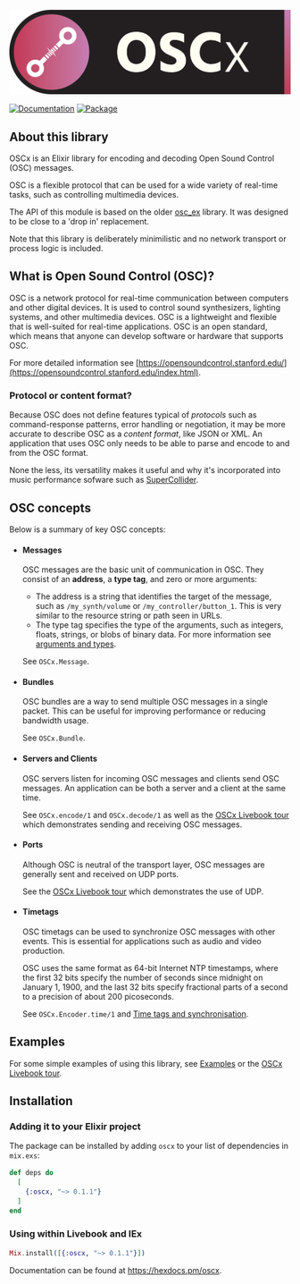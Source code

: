 ![Midiex](assets/oscx-elixir-logo.png)

[![Documentation](http://img.shields.io/badge/hex.pm-docs-green.svg?style=flat)](https://hexdocs.pm/oscx)
[![Package](https://img.shields.io/hexpm/v/oscx.svg)](https://hex.pm/packages/oscx)

## About this library
OSCx is an Elixir library for encoding and decoding Open Sound Control (OSC) messages.

OSC is a flexible protocol that can be used for a wide variety of real-time tasks, such as controlling multimedia devices.

The API of this module is based on the older [osc_ex](https://github.com/camshaft/osc_ex) library. It was designed to be close to a 'drop in' replacement.

Note that this library is deliberately minimilistic and no network transport or process logic is included.

## What is Open Sound Control (OSC)?
OSC is a network protocol for real-time communication between computers and other digital devices.
It is used to control sound synthesizers, lighting systems, and other multimedia devices.
OSC is a lightweight and flexible that is well-suited for real-time applications.
OSC is an open standard, which means that anyone can develop software or hardware that supports OSC.

For more detailed information see [https://opensoundcontrol.stanford.edu/](https://opensoundcontrol.stanford.edu/index.html).

### Protocol or content format?
Because OSC does not define features typical of *protocols* such as command-response patterns, error handling or negotiation, it may be more accurate to describe OSC as a *content format*, like JSON or XML. An application that uses OSC only needs to be able to parse and encode to and from the OSC format.

None the less, its versatility makes it useful and why it's incorporated into music performance sofware such as [SuperCollider](https://supercollider.github.io/).

## OSC concepts
Below is a summary of key OSC concepts:

- #### Messages
  OSC messages are the basic unit of communication in OSC. They consist of an **address**, a **type tag**, and zero or more arguments:
  - The address is a string that identifies the target of the message, such as `/my_synth/volume` or `/my_controller/button_1`. This is very similar to the resource string or path seen in URLs.
  - The type tag specifies the type of the arguments, such as integers, floats, strings, or blobs of binary data. For more information see [arguments and types](arguments_and_types.md).

  See `OSCx.Message`.

- #### Bundles
  OSC bundles are a way to send multiple OSC messages in a single packet. This can be useful for improving performance or reducing bandwidth usage.

  See `OSCx.Bundle`.

- #### Servers and Clients
  OSC servers listen for incoming OSC messages and clients send OSC messages. An application can be both a server and a client at the same time.

  See `OSCx.encode/1` and `OSCx.decode/1` as well as the [OSCx Livebook tour](livebook/oscx_tour.livemd) which demonstrates sending and receiving OSC messages.

- #### Ports
  Although OSC is neutral of the transport layer, OSC messages are generally sent and received on UDP ports.

  See the [OSCx Livebook tour](livebook/oscx_tour.livemd) which demonstrates the use of UDP.

- #### Timetags
  OSC timetags can be used to synchronize OSC messages with other events. This is essential for applications such as audio and video production.
  
  OSC uses the same format as 64-bit Internet NTP timestamps, where the first 32 bits specify the number of seconds since midnight on January 1, 1900, and the last 32 bits specify fractional parts of a second to a precision of about 200 picoseconds. 

  See `OSCx.Encoder.time/1` and [Time tags and synchronisation](time_tags.md).

## Examples
For some simple examples of using this library, see [Examples](examples.md) or the [OSCx Livebook tour](livebook/oscx_tour.livemd).

## Installation

### Adding it to your Elixir project
The package can be installed by adding `oscx` to your list of dependencies in `mix.exs`:

```elixir
def deps do
  [
    {:oscx, "~> 0.1.1"}
  ]
end
```

### Using within Livebook and IEx
```elixir
Mix.install([{:oscx, "~> 0.1.1"}])
```

Documentation can be found at <https://hexdocs.pm/oscx>.

